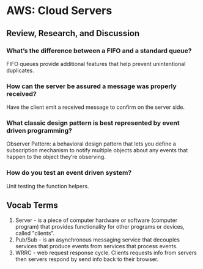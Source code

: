 # AWS: Cloud Servers

## Review, Research, and Discussion

### What’s the difference between a FIFO and a standard queue?

FIFO queues provide additional features that help prevent unintentional duplicates.

### How can the server be assured a message was properly received?

Have the client emit a received message to confirm on the server side.

### What classic design pattern is best represented by event driven programming?

Observer Pattern: a behavioral design pattern that lets you define a subscription mechanism to notify multiple objects about any events that happen to the object they’re observing.

### How do you test an event driven system?

Unit testing the function helpers.

## Vocab Terms

1. Server - is a piece of computer hardware or software (computer program) that provides functionality for other programs or devices, called "clients".
2. Pub/Sub - is an asynchronous messaging service that decouples services that produce events from services that process events.
3. WRRC - web request response cycle. Clients requests info from servers then servers respond by send info back to their browser.
